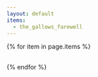 ```yaml
---
layout: default
items:
  - the_gallows_farewell
---
```

<link rel="stylesheet" href="https://eisoptrophobia.github.io/games/style.css">

{% for item in page.items %}


<div id="page-{{ item }}" class="pageentry">
    <h2 class="name"></h2>
    <p class="description"></p>
<div>
<script>
  var xhttp = new XMLHttpRequest();
  xhttp.onreadystatechange = function() {
    if (this.readyState == 4 && this.status == 200) {
      var data = JSON.parse(this.responseText);
      document.querySelector("#page-{{ item }}").onclick = "window.location = 'https://eisoptrophobia.github.io" + data.url + "';";
      document.querySelector("#page-{{ item }} .name").innerText = data.name;
      document.querySelector("#page-{{ item }} .description").innerText = data.description;
    }
  }
  xhttp.open("GET", "https://eisoptrophobia.github.io/games/{{ item }}/data.json");
  xhttp.send();
</script>

{% endfor %}
